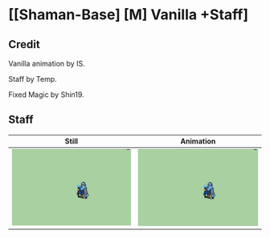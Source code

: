 # [\[Shaman-Base\] \[M\] Vanilla +Staff]

## Credit

Vanilla animation by IS. 

Staff by Temp. 

Fixed Magic by Shin19.
	
## Staff

| Still | Animation |
| :---: | :-------: |
| ![Staff still](./Staff_000.png) | ![Staff animation](./Staff.gif) |
